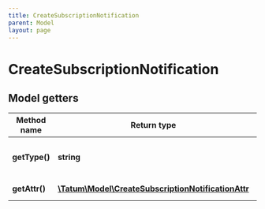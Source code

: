 ```yaml
---
title: CreateSubscriptionNotification
parent: Model
layout: page
---
```


# CreateSubscriptionNotification

## Model getters

Method name | Return type | Description | Notes
------------ | ------------- | ------------- | -------------
**getType()** | **string** | Type of the subscription. <br>Example: `ADDRESS_TRANSACTION` |
**getAttr()** | [**\Tatum\Model\CreateSubscriptionNotificationAttr**](../CreateSubscriptionNotificationAttr) |  <br>Example: `null` |

